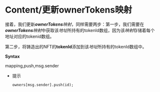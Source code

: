 # Content/**更新**ownerTokens**映射**

接着，我们更新***ownerTokens**映射*，同样需要两步：第一步，我们需要在***ownerTokens**映射*中获取该*地址*所持有的tokenId数组，因为该*映射*存储着每个地址对应的tokenid数组。

第二步，将铸造出的NFT的**tokenId**添加到该*地址*所持有的tokenId数组中。

**Syntax** 

mapping,push,msg.sender

- 提示
    ```
    owners[msg.sender].push(id);
    ```